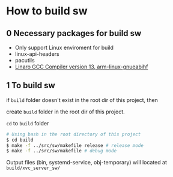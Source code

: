 # How to build sw

## 0 Necessary packages for build sw

* Only support Linux enviroment for build
* linux-api-headers
* pacutils
* [Linaro GCC Compiler version 13, arm-linux-gnueabihf](https://snapshots.linaro.org/gnu-toolchain)

## 1 To build sw

if `build` folder doesn't exist in the root dir of this project, then

create `build` folder in the root dir of this project.

`cd` to `build` folder

``` bash
# Using bash in the root directory of this project
$ cd build
$ make -f ../src/sw/makefile release # release mode
$ make -f ../src/sw/makefile # debug mode
```

Output files (bin, systemd-service, obj-temporary) will located at `build/xvc_server_sw/`

